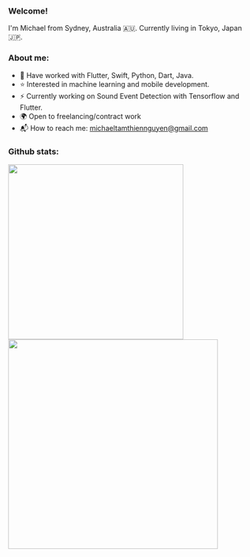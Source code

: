 ### Welcome!

I'm Michael from Sydney, Australia 🇦🇺. Currently living in Tokyo, Japan 🇯🇵. 

### About me:

- 🎁 Have worked with Flutter, Swift, Python, Dart, Java.
- ⭐ Interested in machine learning and mobile development.
- ⚡ Currently working on Sound Event Detection with Tensorflow and Flutter.
- 🌍 Open to freelancing/contract work
- 📬 How to reach me: michaeltamthiennguyen@gmail.com

### Github stats:

<img align="left"  width="355px" src="https://github-readme-stats.anuraghazra1.vercel.app/api/top-langs/?username=Caldarie&layout=compact&theme=radical" />

<img align="center" width="425px" src="https://github-readme-stats.vercel.app/api?username=Caldarie&show_icons=true&theme=radical" />

